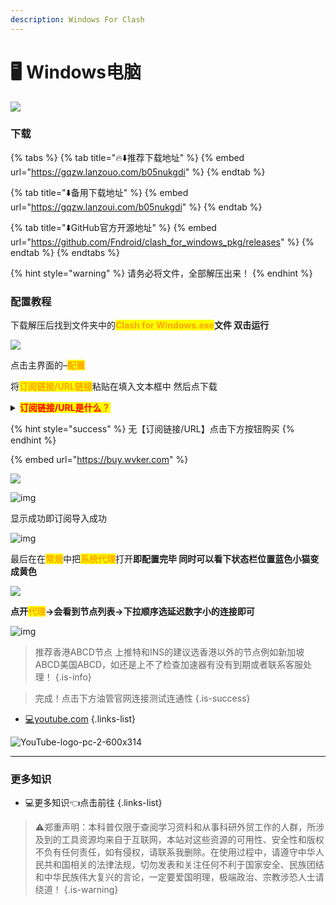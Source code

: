 ```yaml
---
description: Windows For Clash
---
```


# 🖥 Windows电脑



![](https://1-1306085497.cos.ap-shanghai.myqcloud.com/img/20210717102622.png)

### 下载

{% tabs %}
{% tab title="🔥⬇️推荐下载地址" %}
{% embed url="https://gqzw.lanzouo.com/b05nukgdi" %}
{% endtab %}

{% tab title="⬇️备用下载地址" %}
{% embed url="https://gqzw.lanzoui.com/b05nukgdi" %}
{% endtab %}

{% tab title="⬇️GitHub官方开源地址" %}
{% embed url="https://github.com/Fndroid/clash_for_windows_pkg/releases" %}
{% endtab %}
{% endtabs %}

{% hint style="warning" %}
请务必将文件，全部解压出来！
{% endhint %}

### 配置教程

下载解压后找到文件夹中的<mark style="color:orange;">**Clash for Windows.exe**</mark>**文件 双击运行**

![](https://1-1306085497.cos.ap-shanghai.myqcloud.com/img/20210801232830.png)

点击主界面的–<mark style="color:orange;">**配置**</mark>

将<mark style="color:orange;">**订阅链接/URL链接**</mark>粘贴在填入文本框中 然后点下载

<details>

<summary><mark style="color:red;"><strong>订阅链接/URL是什么</strong>？</mark></summary>

是很长的一段网址链接，打开是一串API字符串。例：【订阅链接/URL：】<mark style="color:red;">https://\*\*\*.com/api/v1/client/subscribe?token=\*\*\*\*</mark>红字部分就是你的订阅链接，每个人都是单独的。确保前后没有空格和中文，复制导入进加速器即可，一般购买后机器人会发送过去请查看聊天记录及邮箱！

</details>

{% hint style="success" %}
无【订阅链接/URL】点击下方按钮购买
{% endhint %}

{% embed url="https://buy.wvker.com" %}

![](https://1-1306085497.cos.ap-shanghai.myqcloud.com/img/41564165165.jpg)

![img](https://1-1306085497.cos.ap-shanghai.myqcloud.com/img/20210801232840.png)

显示成功即订阅导入成功

![img](https://1-1306085497.cos.ap-shanghai.myqcloud.com/img/20210801232853.png)

最后在在<mark style="color:orange;">**常规**</mark>中把<mark style="color:orange;">**系统代理**</mark>打开**即配置完毕 同时可以看下状态栏位置蓝色小猫变成黄色**

![](https://1-1306085497.cos.ap-shanghai.myqcloud.com/img/20210801232859.png)

**点开**<mark style="color:orange;">**代理**</mark>**→会看到节点列表→下拉顺序选延迟数字小的连接即可**

![img](https://1-1306085497.cos.ap-shanghai.myqcloud.com/img/image-2.png)

> 推荐香港ABCD节点 上推特和INS的建议选香港以外的节点例如新加坡ABCD美国ABCD，如还是上不了检查加速器有没有到期或者联系客服处理！ {.is-info}

> 完成！点击下方油管官网连接测试连通性 {.is-success}

* [💻youtube.com](https://www.youtube.com) {.links-list}

![YouTube-logo-pc-2-600x314](https://1-1306085497.cos.ap-shanghai.myqcloud.com/img/YouTube-logo-pc-2-600x314.png)

***

### 更多知识

* 💻更多知识👈点击前往 {.links-list}

> ⚠️郑重声明：本科普仅限于查阅学习资料和从事科研外贸工作的人群，所涉及到的工具资源均来自于互联网，本站对这些资源的可用性、安全性和版权不负有任何责任，如有侵权，请联系我删除。在使用过程中，请遵守中华人民共和国相关的法律法规，切勿发表和关注任何不利于国家安全、民族团结和中华民族伟大复兴的言论，一定要爱国明理，极端政治、宗教涉恐人士请绕道！ {.is-warning}
